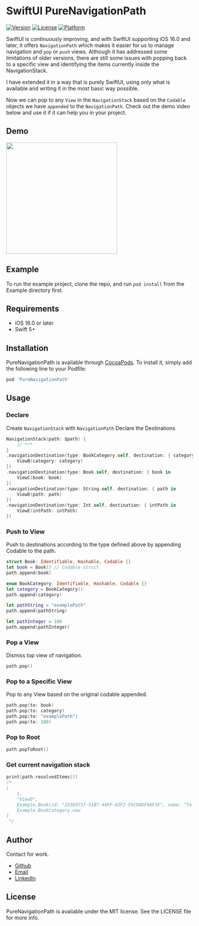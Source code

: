 # SwiftUI PureNavigationPath

[![Version](https://img.shields.io/cocoapods/v/PureNavigationPath.svg?style=flat)](https://cocoapods.org/pods/PureNavigationPath)
[![License](https://img.shields.io/cocoapods/l/PureNavigationPath.svg?style=flat)](https://cocoapods.org/pods/PureNavigationPath)
[![Platform](https://img.shields.io/cocoapods/p/PureNavigationPath.svg?style=flat)](https://cocoapods.org/pods/PureNavigationPath)

SwiftUI is continuously improving, and with SwiftUI supporting iOS 16.0 and later, it offers `NavigationPath` which makes it easier for us to manage navigation and `pop` or `push` views. Although it has addressed some limitations of older versions, there are still some issues with popping back to a specific view and identifying the items currently inside the NavigationStack.

I have extended it in a way that is purely SwiftUI, using only what is available and writing it in the most basic way possible.

Now we can pop to any `View` in the `NavigationStack` based on the `Codable` objects we have `appended` to the `NavigationPath`.
Check out the demo video below and use it if it can help you in your project.

## Demo
<img src="Demo.gif" width="300"/>

## Example

To run the example project, clone the repo, and run `pod install` from the Example directory first.

## Requirements
- iOS 16.0 or later
- Swift 5+

## Installation
PureNavigationPath is available through [CocoaPods](https://cocoapods.org). To install
it, simply add the following line to your Podfile:

```ruby
pod 'PureNavigationPath'
```
## Usage
### Declare
Create `NavigationStack` with `NavigationPath`
Declare the Destinations
```swift
NavigationStack(path: $path) {
    // ***
}
.navigationDestination(type: BookCategory.self, destination: { category in
    ViewB(category: category)
})
.navigationDestination(type: Book.self, destination: { book in
    ViewC(book: book)
})
.navigationDestination(type: String.self, destination: { path in
    ViewD(path: path)
})
.navigationDestination(type: Int.self, destination: { intPath in
    ViewE(intPath: intPath)
})
```
### Push to View
Push to destinations according to the type defined above by appending Codable to the path.
```swift
struct Book: Identifiable, Hashable, Codable {}
let book = Book() // Codable struct
path.append(book)

enum BookCategory: Identifiable, Hashable, Codable {}
let category = BookCategory() 
path.append(category)

let pathString = "examplePath"
path.append(pathString)

let pathInteger = 100
path.append(pathInteger)
```

### Pop a View
Dismiss top view of navigation.
```swift
path.pop()
```

### Pop to a Specific View
Pop to any View based on the original codable appended.
```swift
path.pop(to: book)
path.pop(to: category)
path.pop(to: "examplePath")
path.pop(to: 100)
```

### Pop to Root
```swift
path.popToRoot()
```

### Get current navigation stack
```swift
print(path.resolvedItems())
/*
[
    1,
    "ViewD", 
    Example.Book(id: "253D9737-51B7-44FF-A3F2-55C0ADF0AF35", name: "To Kill a Mockingbird", author: "Harper Lee", page: 281), 
    Example.BookCategory.new
]
 */
```

## Author

Contact for work.
- [Github](https://github.com/hosituan)
- [Email](https://github.com/hosituan)
- [LinkedIn](https://www.linkedin.com/in/hosituan/)

## License

PureNavigationPath is available under the MIT license. See the LICENSE file for more info. 